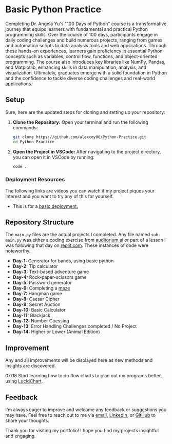 # Basic Python Practice

Completing Dr. Angela Yu's "100 Days of Python" course is a transformative journey that equips learners with fundamental and practical Python programming skills. Over the course of 100 days, participants engage in daily coding challenges and build numerous projects, ranging from games and automation scripts to data analysis tools and web applications. Through these hands-on experiences, learners gain proficiency in essential Python concepts such as variables, control flow, functions, and object-oriented programming. The course also introduces key libraries like NumPy, Pandas, and Matplotlib, enhancing skills in data manipulation, analysis, and visualization. Ultimately, graduates emerge with a solid foundation in Python and the confidence to tackle diverse coding challenges and real-world applications.

## Setup

Sure, here are the updated steps for cloning and setting up your repository:

1. **Clone the Repository:**
   Open your terminal and run the following commands:

   ```bash
   git clone https://github.com/alexcoy06/Python-Practice.git
   cd Python-Practice
   ```

2. **Open the Project in VSCode:**
   After navigating to the project directory, you can open it in VSCode by running:

   ```bash
   code .
   ```

### Deployment Resources

The following links are videos you can watch if my project piques your interest and you want to try any of this for yourself.

- This is for a [basic deployment.](https://www.youtube.com/watch?v=DA6ZAHBPF1U)

## Repository Structure

The `main.py` files are the actual projects I completed. Any file named `sub-main.py` was either a coding exercise from [auditorium.ai](https://auditorium.ai/) or part of a lesson I was following that day on [replit.com](https://replit.com/). These instances of code were noteworthy.

- **Day-1:** Generator for bands, using basic python
- **Day-2:** Tip calculator
- **Day-3:** Text-based adventure game
- **Day-4:** Rock-paper-scissors game
- **Day-5:** Password generator
- **Day-6:** Completing a [maze](https://reeborg.ca/reeborg.html?lang=en&mode=python&menu=worlds%2Fmenus%2Freeborg_intro_en.json&name=Maze&url=worlds%2Ftutorial_en%2Fmaze1.json)
- **Day-7:** Hangman game
- **Day-8:** Caesar Cipher
- **Day-9:** Secret Auction
- **Day-10:** Basic Calculator
- **Day-11:** Blackjack
- **Day-12:** Number Guessing
- **Day-13:** Error Handling Challenges completed / No Project
- **Day-14:**  Higher or Lower (Animal Edition)

## Improvement

Any and all improvements will be displayed here as new methods and insights are discovered.

07/18
Start learning how to do flow charts to plan out my programs better, using [LucidChart](https://www.lucidchart.com/).

## Feedback

I'm always eager to improve and welcome any feedback or suggestions you may have. Feel free to reach out to me via [email](mailto:alexcoy06@gmail.com), [LinkedIn](https://www.linkedin.com/in/alexander-coy/), or [GitHub](https://github.com/alexcoy06) to share your thoughts.

Thank you for visiting my portfolio! I hope you find my projects insightful and engaging.
